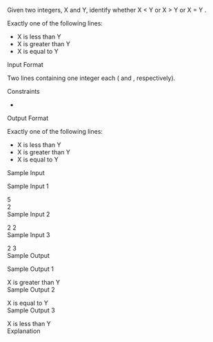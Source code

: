 Given two integers, X and Y, identify whether X < Y or X > Y  or X = Y .

Exactly one of the following lines:
- X is less than Y
- X is greater than Y
- X is equal to Y

Input Format

Two lines containing one integer each ( and , respectively).

Constraints

-

Output Format

Exactly one of the following lines:
- X is less than Y
- X is greater than Y
- X is equal to Y

Sample Input

Sample Input 1

5  
2  
Sample Input 2

2
2  
Sample Input 3

2
3  
Sample Output

Sample Output 1

X is greater than Y  
Sample Output 2

X is equal to Y   
Sample Output 3

X is less than Y  
Explanation

